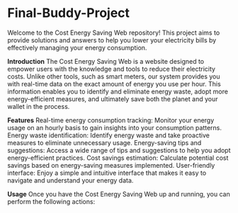 # Final-Buddy-Project

Welcome to the Cost Energy Saving Web repository! This project aims to provide solutions and answers to help you lower your electricity bills by effectively managing your energy consumption.

**Introduction**
The Cost Energy Saving Web is a website designed to empower users with the knowledge and tools to reduce their electricity costs. Unlike other tools, such as smart meters, our system provides you with real-time data on the exact amount of energy you use per hour. This information enables you to identify and eliminate energy waste, adopt more energy-efficient measures, and ultimately save both the planet and your wallet in the process.

**Features**
Real-time energy consumption tracking: Monitor your energy usage on an hourly basis to gain insights into your consumption patterns.
Energy waste identification: Identify energy waste and take proactive measures to eliminate unnecessary usage.
Energy-saving tips and suggestions: Access a wide range of tips and suggestions to help you adopt energy-efficient practices.
Cost savings estimation: Calculate potential cost savings based on energy-saving measures implemented.
User-friendly interface: Enjoy a simple and intuitive interface that makes it easy to navigate and understand your energy data.

**Usage**
Once you have the Cost Energy Saving Web up and running, you can perform the following actions:
